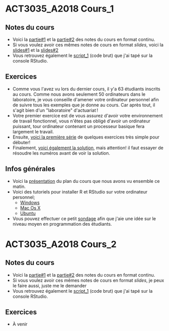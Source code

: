 
# ACT3035_A2018 Cours_1

## Notes du cours
* Voici la [partie#1](https://nbviewer.jupyter.org/github/nmeraihi/ACT3035/blob/master/AUT_2018/1_1_cours.ipynb) et la [partie#2](https://nbviewer.jupyter.org/github/nmeraihi/ACT3035/blob/master/AUT_2018/1_2_cours.ipynb) des notes du cours en format continu. 
* Si vous voulez avoir ces mêmes notes de cours en format _slides_, voici la [slides#1](http://nour.me/presentations/1_1_cours.slides.html) et la [slides#2](http://nour.me/presentations/1_2_cours.slides.html)
* Vous retrouvez également le [script_1](https://github.com/nmeraihi/ACT3035/blob/master/AUT_2018/1_script.R) (code brut) que j'ai tapé sur la console RStudio.

## Exercices
* Comme vous l'avez vu lors du dernier cours, il y'a 63 étudiants inscrits au cours. Comme nous avons seulement 50 ordinateurs dans le laboratoire, je vous conseille d'amener votre ordinateur personnel afin de suivre tous les exemples que je donne au cours. Car après tout, il s'agit bien d'un "laboratoire" d'actuariat !
* Votre premier exercice est de vous assurez d'avoir votre environnement de travail fonctionnel, vous n'êtes pas obligé d'avoir un ordinateur puissant, tour ordinateur contenant un processeur basique fera largement le travail.
* Ensuite, [voici la première série](https://github.com/nmeraihi/ACT3035/blob/master/AUT_2018/1_Exercices_vecteurs.ipynb) de quelques exercices très simple pour débuter!
* Finalement, [voici également la solution](https://github.com/nmeraihi/ACT3035/blob/master/AUT_2018/1_Exercices_vecteurs-solutions.ipynb), mais attention! il faut essayer de résoudre les numéros avant de voir la solution.

## Infos générales
* Voici la [présentation](http://nour.me/presentations/ACT3035_PCA2018.html#/) du plan du cours que nous avons vu ensemble ce matin.
* Voici des tutoriels pour installer R et RStudio sur votre ordinateur personnel;
    * <a class="fragment" href="https://medium.com/@GalarnykMichael/install-r-and-rstudio-on-windows-5f503f708027">Windows</a>
    * <a class="fragment" href="https://medium.com/@GalarnykMichael/install-r-and-rstudio-on-mac-e911606ce4f4">Mac Os X</a><br>
    * <a class="fragment" href="https://medium.com/@GalarnykMichael/install-r-and-rstudio-on-ubuntu-12-04-14-04-16-04-b6b3107f7779">Ubuntu</a>
* Vous pouvez effectuer ce petit [sondage](https://goo.gl/forms/kDoCDxdVHP07bX2o1) afin que j'aie une idée sur le niveau moyen en programmation des étudiants.

# ACT3035_A2018 Cours_2

## Notes du cours
* Voici la [partie#1](https://github.com/nmeraihi/ACT3035/blob/master/AUT_2018/2_1_cours.ipynb) et la [partie#2](https://github.com/nmeraihi/ACT3035/blob/master/AUT_2018/2_2_cours.ipynb) des notes du cours en format continu. 
* Si vous voulez avoir ces mêmes notes de cours en format _slides_, je peux le faire aussi, juste me le demander
* Vous retrouvez également le [script_1](https://github.com/nmeraihi/ACT3035/blob/master/AUT_2018/2_5_script.R) (code brut) que j'ai tapé sur la console RStudio.

## Exercices
* À venir

